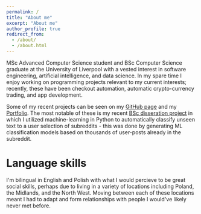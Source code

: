 ```yaml
---
permalink: /
title: "About me"
excerpt: "About me"
author_profile: true
redirect_from: 
  - /about/
  - /about.html
---
```


MSc Advanced Computer Science student and BSc Computer Science graduate at the University of Liverpool with a vested interest in software engineering, artificial intelligence, and data science. In my spare time I enjoy working on programming projects relevant to my current interests; recently, these have been checkout automation, automatic crypto-currency trading, and app development.

Some of my recent projects can be seen on my [GitHub page](https://github.com/OJUrbaniak) and my [Portfolio](https://ojurbaniak.github.io/portfolio/). The most notable of these is my recent [BSc disseration project](https://github.com/OJUrbaniak/BSc_dissertation) in which I utilized machine-learning in Python to automatically classify unseen text to a user selection of subreddits - this was done by generating ML classification models based on thousands of user-posts already in the subreddit. 

Language skills
======
I'm bilingual in English and Polish with what I would percieve to be great social skills, perhaps due to living in a variety of locations including Poland, the Midlands, and the North West. Moving between each of these locations meant I had to adapt and form relationships with people I would've likely never met before.

